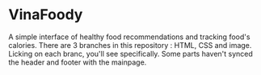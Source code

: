 # VinaFoody
A simple interface of healthy food recommendations and tracking food's calories.
There are 3 branches in this repository : HTML, CSS and image. Licking on each branc, you'll see specifically. 
Some parts haven't synced the header and footer with the mainpage. 
